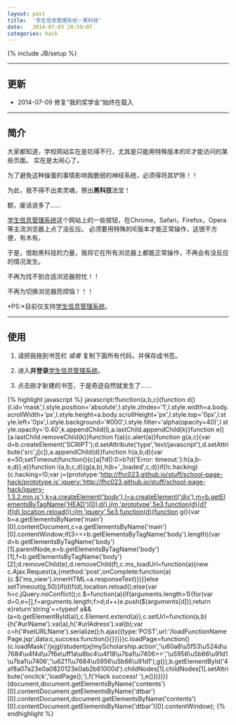 ```yaml
---
layout: post
title:  '学生信息管理系统－黑科技'
date:   2014-07-03 20:59:07
categories: hack
---
```


{% include JB/setup %}

------

## 更新

* 2014-07-09 修复“我的奖学金”始终在载入

------

## 简介

大家都知道，学校网站实在是坑得不行，尤其是只能用特殊版本的IE才能访问的某些页面。
实在是太闹心了。

为了避免这种操蛋的事情影响我脆弱的神经系统，必须得将其铲除！！

为此，我不得不出卖灵魂，祭出**黑科技**法宝！

额，废话说多了……

[学生信息管理系统][lnk-school-page]这个网站上的一些按钮，在Chrome，Safari，Firefox，Opera等主流浏览器上点了没反应。
必须要用特殊的IE版本才能正常操作，这很不方便，有木有。

于是，借助黑科技的力量，我将它在所有浏览器上都能正常操作，不再会有没反应的情况发生。

不再为找不到合适浏览器担忧！！

不再为切换浏览器而烦恼！！！

*PS:*目前仅支持[学生信息管理系统][lnk-school-page]。

------

## 使用

1. <a class="btn" id="page_hack_js">请把我拖到书签栏</a> *或者* 复制下面所有代码，并保存成书签。

2. 进入**并登录**[学生信息管理系统][lnk-school-page]。

3. 点击刚才新建的书签，于是奇迹自然就发生了……

{% highlight javascript %}
javascript:!function(a,b,c){function d(){l.id='mask',l.style.position='absolute',l.style.zIndex='1',l.style.width=a.body.scrollWidth+'px',l.style.height=a.body.scrollHeight+'px',l.style.top='0px',l.style.left='0px',l.style.background='#000',l.style.filter='alpha(opacity=40)',l.style.opacity='0.40',k.appendChild(l),a.lastChild.appendChild(k)}function e(){a.lastChild.removeChild(k)}function f(a){c.alert(a)}function g(a,c){var d=b.createElement('SCRIPT');d.setAttribute('type','text/javascript'),d.setAttribute('src',j[c]),a.appendChild(d)}function h(a,b,d){var e=50;setTimeout(function(){c[a]?d():0>b?d('Error: timeout.'):h(a,b-e,d)},e)}function i(a,b,c,d){g(a,b),h(b+'_loaded',c,d)}if(!c.hacking){c.hacking=!0;var j={prototype:'http://fhc023.github.io/stuff/school-page-hack/prototype.js',jquery:'http://fhc023.github.io/stuff/school-page-hack/jquery-1.3.2.min.js'},k=a.createElement('body'),l=a.createElement('div'),m=b.getElementsByTagName('HEAD')[0];d(),i(m,'prototype',5e3,function(d){d?(f(d),location.reload()):i(m,'jquery',5e3,function(d){function g(){var b=a.getElementsByName('main')[0].contentDocument,c=a.getElementsByName('main')[0].contentWindow;if(3===b.getElementsByTagName('body').length){var d=b.getElementsByTagName('body')[1].parentNode,e=b.getElementsByTagName('body')[1],f=b.getElementsByTagName('body')[2];d.removeChild(e),d.removeChild(f),c.ms_loadUrl=function(a){new c.Ajax.Request(a,{method:'post',onComplete:function(a){c.$('ms_view').innerHTML=a.responseText}})}}else setTimeout(g,50)}if(d)f(d),location.reload();else{var h=c.jQuery.noConflict();c.$=function(a){if(arguments.length>1){for(var d=0,e=[],f=arguments.length;f>d;d++)e.push($(arguments[d]));return e}return'string'==typeof a&&(a=b.getElementById(a)),c.Element.extend(a)},c.setUrl=function(a,b){h('#urlName').val(a),h('#urlAdress').val(b);var c=h('#setURLName').serialize();h.ajax({type:'POST',url:'/loadFunctionNamePage.jsp',data:c,success:function(){}})}}c.loadPage=function(){c.loadMask('/jxjgl/studentjxj!myScholarship.action','\u60a8\u5f53\u524d\u7684\u4f4d\u7f6e\uff1a\u8bc4\u4f18\u7ba1\u7406>>','\u5956\u5b66\u91d1\u7ba1\u7406','\u6211\u7684\u5956\u5b66\u91d1'),g()},b.getElementById('4af8a07a23e0a0820123e0ab2b61000d').childNodes[1].childNodes[1].setAttribute('onclick','loadPage();'),f('Hack success! '),e()})})}}(document,document.getElementsByName('contents')[0].contentDocument.getElementsByName('dtbar')[0].contentDocument,document.getElementsByName('contents')[0].contentDocument.getElementsByName('dtbar')[0].contentWindow);
{% endhighlight %}

<script type="text/javascript" src="/javascript/load_page_hack.js"></script>


[lnk-school-page]:http://sam.sit.edu.cn
